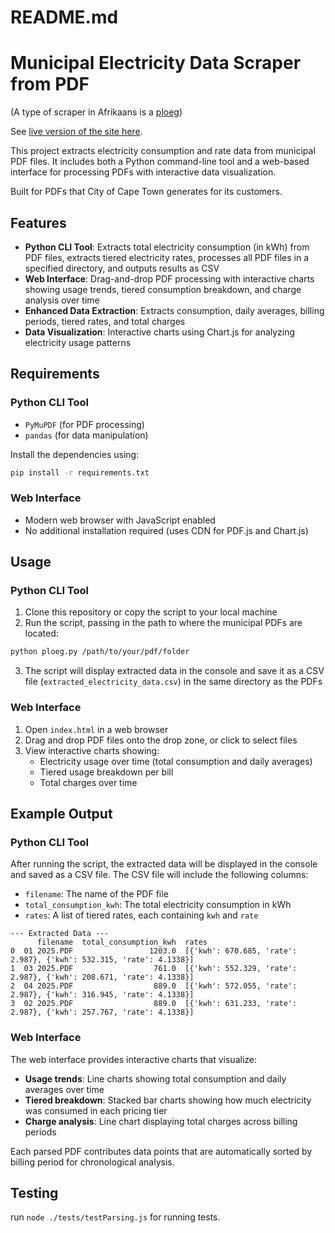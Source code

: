 # README.md

# Municipal Electricity Data Scraper from PDF

(A type of scraper in Afrikaans is a [ploeg](https://af.wikipedia.org/wiki/Ploeg))

See [live version of the site here](https://diederikjh.github.io/ploeg/).

This project extracts electricity consumption and rate data from municipal PDF files. It includes both a Python command-line tool and a web-based interface for processing PDFs with interactive data visualization.

Built for PDFs that City of Cape Town generates for its customers.

## Features

- **Python CLI Tool**: Extracts total electricity consumption (in kWh) from PDF files, extracts tiered electricity rates, processes all PDF files in a specified directory, and outputs results as CSV
- **Web Interface**: Drag-and-drop PDF processing with interactive charts showing usage trends, tiered consumption breakdown, and charge analysis over time
- **Enhanced Data Extraction**: Extracts consumption, daily averages, billing periods, tiered rates, and total charges
- **Data Visualization**: Interactive charts using Chart.js for analyzing electricity usage patterns

## Requirements

### Python CLI Tool
- `PyMuPDF` (for PDF processing)
- `pandas` (for data manipulation)

Install the dependencies using:
```bash
pip install -r requirements.txt
```

### Web Interface
- Modern web browser with JavaScript enabled
- No additional installation required (uses CDN for PDF.js and Chart.js)

## Usage

### Python CLI Tool
1. Clone this repository or copy the script to your local machine
2. Run the script, passing in the path to where the municipal PDFs are located:

```bash
python ploeg.py /path/to/your/pdf/folder
```

3. The script will display extracted data in the console and save it as a CSV file (`extracted_electricity_data.csv`) in the same directory as the PDFs

### Web Interface
1. Open `index.html` in a web browser
2. Drag and drop PDF files onto the drop zone, or click to select files
3. View interactive charts showing:
   - Electricity usage over time (total consumption and daily averages)
   - Tiered usage breakdown per bill
   - Total charges over time


## Example Output

### Python CLI Tool
After running the script, the extracted data will be displayed in the console and saved as a CSV file. The CSV file will include the following columns:

- `filename`: The name of the PDF file
- `total_consumption_kwh`: The total electricity consumption in kWh
- `rates`: A list of tiered rates, each containing `kwh` and `rate`

```
--- Extracted Data ---
      filename  total_consumption_kwh  rates
0  01 2025.PDF                 1203.0  [{'kwh': 670.685, 'rate': 2.987}, {'kwh': 532.315, 'rate': 4.1338}]
1  03 2025.PDF                  761.0  [{'kwh': 552.329, 'rate': 2.987}, {'kwh': 208.671, 'rate': 4.1338}]
2  04 2025.PDF                  889.0  [{'kwh': 572.055, 'rate': 2.987}, {'kwh': 316.945, 'rate': 4.1338}]
3  02 2025.PDF                  889.0  [{'kwh': 631.233, 'rate': 2.987}, {'kwh': 257.767, 'rate': 4.1338}]
```

### Web Interface
The web interface provides interactive charts that visualize:
- **Usage trends**: Line charts showing total consumption and daily averages over time
- **Tiered breakdown**: Stacked bar charts showing how much electricity was consumed in each pricing tier
- **Charge analysis**: Line chart displaying total charges across billing periods

Each parsed PDF contributes data points that are automatically sorted by billing period for chronological analysis.


## Testing

run `node ./tests/testParsing.js` for running tests.
